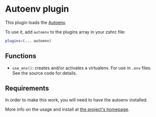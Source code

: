# Autoenv plugin

This plugin loads the [Autoenv](https://github.com/inishchith/autoenv).

To use it, add `autoenv` to the plugins array in your zshrc file:

```zsh
plugins=(... autoenv)
```

## Functions

-   `use_env()`: creates and/or activates a virtualenv. For use in `.env` files.
    See the source code for details.

## Requirements

In order to make this work, you will need to have the autoenv installed.

More info on the usage and install at
[the project's homepage](https://github.com/inishchith/autoenv).

